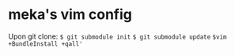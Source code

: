 meka's vim config
===

Upon git clone:
`$ git submodule init`
`$ git submodule update`
`$vim +BundleInstall +qall'`
